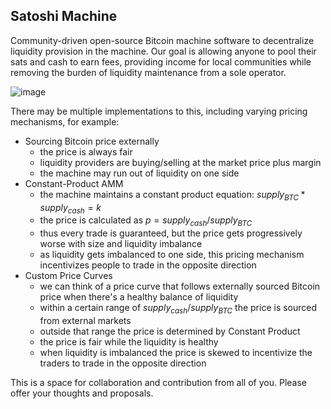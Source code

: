 ## Satoshi Machine

Community-driven open-source Bitcoin machine software to decentralize liquidity provision in the machine. Our goal is allowing anyone to pool their sats and cash to earn fees, providing income for local communities while removing the burden of liquidity maintenance from a sole operator.

![image](https://storage.googleapis.com/geyser-images-distribution-prod-us/5b6eaa31-40de-467a-bff3-43be8111dc49_btm/image_large.webp)

There may be multiple implementations to this, including varying pricing mechanisms, for example:
- Sourcing Bitcoin price externally
  - the price is always fair
  - liquidity providers are buying/selling at the market price plus margin
  - the machine may run out of liquidity on one side
- Constant-Product AMM
  - the machine maintains a constant product equation: $supply_{BTC} * supply_{cash} = k$
  - the price is calculated as $p = supply_{cash}/supply_{BTC}$
  - thus every trade is guaranteed, but the price gets progressively worse with size and liquidity imbalance
  - as liquidity gets imbalanced to one side, this pricing mechanism incentivizes people to trade in the opposite direction
- Custom Price Curves
  - we can think of a price curve that follows externally sourced Bitcoin price when there's a healthy balance of liquidity
  - within a certain range of $supply_{cash}/supply_{BTC}$ the price is sourced from external markets
  - outside that range the price is determined by Constant Product
  - the price is fair while the liquidity is healthy
  - when liquidity is imbalanced the price is skewed to incentivize the traders to trade in the opposite direction

This is a space for collaboration and contribution from all of you. Please offer your thoughts and proposals.

